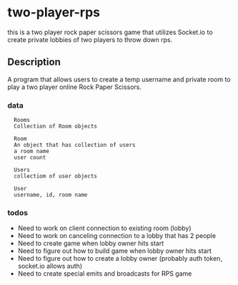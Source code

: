 # two-player-rps

this is a two player rock paper scissors game that utilizes Socket.io to create
private lobbies of two players to throw down rps.

## Description

A program that allows users to create a temp username and private room to play
a two player online Rock Paper Scissors.

### data

      Rooms
      Collection of Room objects

      Room
      An object that has collection of users
      a room name
      user count

      Users
      collectiom of user objects

      User
      username, id, room name

### todos

- Need to work on client connection to existing room (lobby)
- Need to work on canceling connection to a lobby that has 2 people
- Need to create game when lobby owner hits start
- Need to figure out how to build game when lobby owner hits start
- Need to figure out how to create a lobby owner (probably auth token, socket.io allows auth)
- Need to create special emits and broadcasts for RPS game
